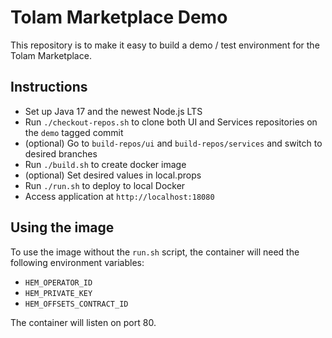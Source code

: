 # Tolam Marketplace Demo 

This repository is to make it easy to build a demo / test environment for the Tolam Marketplace.

## Instructions

- Set up Java 17 and the newest Node.js LTS
- Run `./checkout-repos.sh` to clone both UI and Services repositories on the `demo` tagged commit
- (optional) Go to `build-repos/ui` and `build-repos/services` and switch to desired branches
- Run `./build.sh` to create docker image
- (optional) Set desired values in local.props
- Run `./run.sh` to deploy to local Docker
- Access application at `http://localhost:18080`

## Using the image

To use the image without the `run.sh` script, the container will need the following environment variables:
- `HEM_OPERATOR_ID`
- `HEM_PRIVATE_KEY`
- `HEM_OFFSETS_CONTRACT_ID`

The container will listen on port 80.
